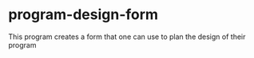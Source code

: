 # program-design-form
This program creates a form that one can use to plan the design of their program
